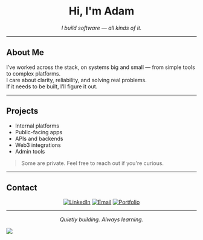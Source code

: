 <h1 align="center">Hi, I'm Adam</h1>

<p align="center"><em>I build software — all kinds of it.</em></p>

---

## About Me

I’ve worked across the stack, on systems big and small — from simple tools to complex platforms.  
I care about clarity, reliability, and solving real problems.  
If it needs to be built, I’ll figure it out.

---

## Projects

- Internal platforms  
- Public-facing apps  
- APIs and backends  
- Web3 integrations  
- Admin tools  

> Some are private. Feel free to reach out if you're curious.

---

## Contact

<p align="center">
  <a href="https://www.linkedin.com/in/ros-sopheak-adam-46ba5723a" target="_blank"><img alt="LinkedIn" src="https://img.shields.io/badge/LinkedIn-blue?logo=linkedin&style=for-the-badge" /></a>
  <a href="mailto:adaminiature@gmail.com"><img alt="Email" src="https://img.shields.io/badge/Email-D14836?style=for-the-badge&logo=gmail&logoColor=white" /></a>
  <a href="https://a-thedeveloper.vercel.app" target="_blank"><img alt="Portfolio" src="https://img.shields.io/badge/Portfolio-Visit-%23007acc?style=for-the-badge&logo=vercel" /></a>
</p>

---

<p align="center"><i>Quietly building. Always learning.</i></p>

![](https://komarev.com/ghpvc/?username=adamreaksmey)
